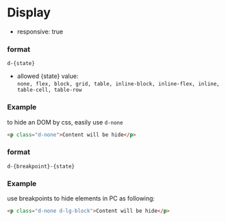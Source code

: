 # Display

- responsive: true

### format
`d-{state}`

- allowed {state} value:  
`none, flex, block, grid, table, inline-block, inline-flex, inline, table-cell, table-row`

### Example
to hide an DOM by css, easily use `d-none`

```html
<p class="d-none">Content will be hide</p>
```

### format
`d-{breakpoint}-{state}`

### Example
use breakpoints to hide elements in PC as following:
```html
<p class="d-none d-lg-block">Content will be hide</p>
```

